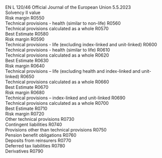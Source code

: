 EN  L 120/46 Official Journal of the European Union 5.5.2023  
Solvency II 
value  
Risk margin  R0550  
Technical provisions - health (similar to non-life)  R0560  
Technical provisions calculated as a whole  R0570  
Best Estimate  R0580  
Risk margin  R0590  
Technical provisions - life (excluding index-linked and unit-linked)  R0600  
Technical provisions - health (similar to life)  R0610  
Technical provisions calculated as a whole  R0620  
Best Estimate  R0630  
Risk margin  R0640  
Technical provisions – life (excluding health and index-linked and unit-linked)  R0650  
Technical provisions calculated as a whole  R0660  
Best Estimate  R0670  
Risk margin  R0680  
Technical provisions – index-linked and unit-linked  R0690  
Technical provisions calculated as a whole  R0700  
Best Estimate  R0710  
Risk margin  R0720  
Other technical provisions  R0730  
Contingent liabilities  R0740  
Provisions other than technical provisions  R0750  
Pension benefit obligations  R0760  
Deposits from reinsurers  R0770  
Deferred tax liabilities  R0780  
Derivatives  R0790